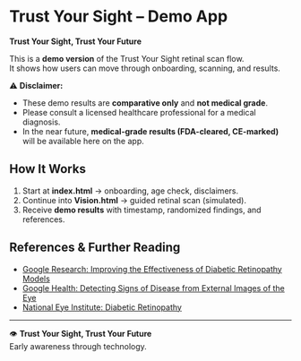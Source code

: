 # Trust Your Sight – Demo App
**Trust Your Sight, Trust Your Future**

This is a **demo version** of the Trust Your Sight retinal scan flow.  
It shows how users can move through onboarding, scanning, and results.

⚠️ **Disclaimer:**  
- These demo results are **comparative only** and **not medical grade**.  
- Please consult a licensed healthcare professional for a medical diagnosis.  
- In the near future, **medical-grade results (FDA-cleared, CE-marked)** will be available here on the app.

## How It Works
1. Start at **index.html** → onboarding, age check, disclaimers.  
2. Continue into **Vision.html** → guided retinal scan (simulated).  
3. Receive **demo results** with timestamp, randomized findings, and references.  

## References & Further Reading
- [Google Research: Improving the Effectiveness of Diabetic Retinopathy Models](https://research.google/blog/improving-the-effectiveness-of-diabetic-retinopathy-models/)  
- [Google Health: Detecting Signs of Disease from External Images of the Eye](https://research.google/blog/detecting-signs-of-disease-from-external-images-of-the-eye/)  
- [National Eye Institute: Diabetic Retinopathy](https://www.nei.nih.gov/learn-about-eye-health/eye-conditions-and-diseases/diabetic-retinopathy)  

---

👁️ **Trust Your Sight, Trust Your Future**  
Early awareness through technology.
